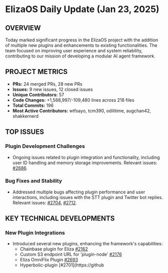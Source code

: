 # ElizaOS Daily Update (Jan 23, 2025)

## OVERVIEW 
Today marked significant progress in the ElizaOS project with the addition of multiple new plugins and enhancements to existing functionalities. The team focused on improving user experience and system reliability, contributing to our mission of developing a modular AI agent framework.

## PROJECT METRICS
- **PRs:** 24 merged PRs, 28 new PRs
- **Issues:** 9 new issues, 12 closed issues
- **Unique Contributors:** 57
- **Code Changes:** +1,568,997/-109,480 lines across 218 files
- **Total Commits:** 196
- **Most Active Contributors:** wtfsayo, tcm390, odilitime, augchan42, shakkernerd

## TOP ISSUES
### Plugin Development Challenges
- Ongoing issues related to plugin integration and functionality, including user ID handling and memory storage improvements. Relevant issues: [#2686](https://github.com/elizaos/eliza/issues/2686).

### Bug Fixes and Stability
- Addressed multiple bugs affecting plugin performance and user interactions, including issues with the STT plugin and Twitter bot replies. Relevant issues: [#2704](https://github.com/elizaos/eliza/issues/2704), [#2712](https://github.com/elizaos/eliza/issues/2712).

## KEY TECHNICAL DEVELOPMENTS
### New Plugin Integrations
- Introduced several new plugins, enhancing the framework's capabilities:
  - Chainbase plugin for Eliza [#2162](https://github.com/elizaos/eliza/pull/2162)
  - Custom S3 endpoint URL for 'plugin-node' [#2176](https://github.com/elizaos/eliza/pull/2176)
  - Eliza OmniFlix Plugin [#2693](https://github.com/elizaos/eliza/pull/2693)
  - Hyperbolic-plugin [#2701](https://github